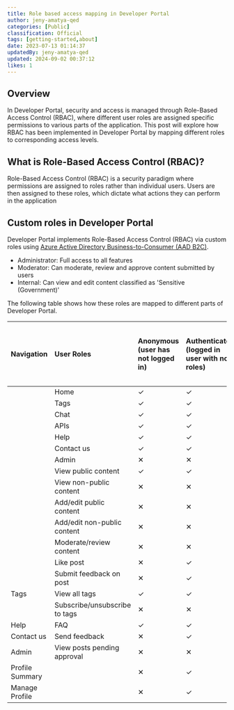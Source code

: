 ```yaml
---
title: Role based access mapping in Developer Portal
author: jeny-amatya-qed
categories: [Public]
classification: Official
tags: [getting-started,about]
date: 2023-07-13 01:14:37 
updatedBy: jeny-amatya-qed
updated: 2024-09-02 00:37:12 
likes: 1
---
```


## Overview

In Developer Portal, security and access is managed through Role-Based Access Control (RBAC), where different user roles are assigned specific permissions to various parts of the application. This post will explore how RBAC has been implemented in Developer Portal by mapping different roles to corresponding access levels.

## What is Role-Based Access Control (RBAC)?

Role-Based Access Control (RBAC) is a security paradigm where permissions are assigned to roles rather than individual users. Users are then assigned to these roles, which dictate what actions they can perform in the application

## Custom roles in Developer Portal

Developer Portal implements Role-Based Access Control (RBAC) via custom roles using [Azure Active Directory Business-to-Consumer (AAD B2C)](https://learn.microsoft.com/en-us/azure/active-directory-b2c/overview).

* Administrator: Full access to all features
* Moderator: Can moderate, review and approve content submitted by users
* Internal: Can view and edit content classified as 'Sensitive (Government)'

The following table shows how these roles are mapped to different parts of Developer Portal.


| Navigation |  User Roles  | Anonymous (user has not logged in) |Authenticated (logged in user with no roles) | Internal (has access to non-public content)| Moderator (has access to review and moderate content) | Administrator |
| :--- | :--- | :--------- | :--- | :--- | :--- | :--- |
| | Home | ✓ | ✓ | ✓ | ✓ | ✓ |
|  | Tags | ✓ | ✓ | ✓ | ✓ | ✓ |
|  | Chat | ✓ | ✓ | ✓ | ✓ | ✓ |
|  | APIs | ✓ | ✓ | ✓ | ✓ | ✓ |
|  | Help | ✓ | ✓ | ✓ | ✓ | ✓ |
|  | Contact us | ✓ | ✓ | ✓ | ✓ | ✓ |
|  | Admin | ✕| ✕| ✕ | ✕ | ✓ |
|  | View public content | ✓ | ✓ | ✓ | ✓ | ✓ |
|  | View non-public content  | ✕ | ✕ | ✓ | ✓ | ✓ |
|  | Add/edit public content | ✕ | ✕ | ✓ | ✓ | ✓ |
|  | Add/edit non-public content | ✕ | ✕ | ✓ | ✓ | ✓ |
|  | Moderate/review content | ✕ | ✕ | ✕ | ✓ | ✕ |
|  | Like post | ✕ | ✓ | ✓ | ✓ | ✓ |
|  | Submit feedback on post | ✕ | ✓ | ✓ | ✓ | ✓ |
| Tags | View all tags | ✓ | ✓ | ✓ | ✓ | ✓ |
|  | Subscribe/unsubscribe to tags | ✕ | ✕ | ✕  | ✓ | ✓ |
| Help | FAQ | ✓ | ✓ | ✓ | ✓ | ✓ |
| Contact us | Send feedback | ✕ | ✓ | ✓ | ✓ | ✓ |
| Admin | View posts pending approval | ✕ | ✕ | ✕ | ✕ | ✓ |
| Profile Summary |  | ✕ | ✓ | ✓ | ✓ | ✓ |
| Manage Profile |  | ✕ | ✓ | ✓ | ✓ | ✓ |

